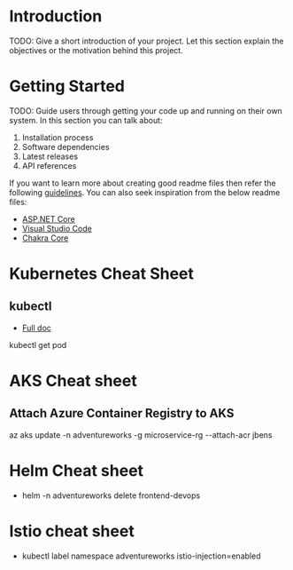 # Introduction 
TODO: Give a short introduction of your project. Let this section explain the objectives or the motivation behind this project. 

# Getting Started
TODO: Guide users through getting your code up and running on their own system. In this section you can talk about:
1.	Installation process
2.	Software dependencies
3.	Latest releases
4.	API references


If you want to learn more about creating good readme files then refer the following [guidelines](https://docs.microsoft.com/en-us/azure/devops/repos/git/create-a-readme?view=azure-devops). You can also seek inspiration from the below readme files:
- [ASP.NET Core](https://github.com/aspnet/Home)
- [Visual Studio Code](https://github.com/Microsoft/vscode)
- [Chakra Core](https://github.com/Microsoft/ChakraCore)


# Kubernetes Cheat Sheet

## kubectl
- [Full doc](https://kubernetes.io/docs/reference/kubectl/overview/)

kubectl get pod


# AKS Cheat sheet
## Attach Azure Container Registry to AKS

az aks update -n adventureworks -g microservice-rg --attach-acr jbens

# Helm Cheat sheet

- helm -n adventureworks delete frontend-devops

# Istio cheat sheet

- kubectl label namespace adventureworks istio-injection=enabled